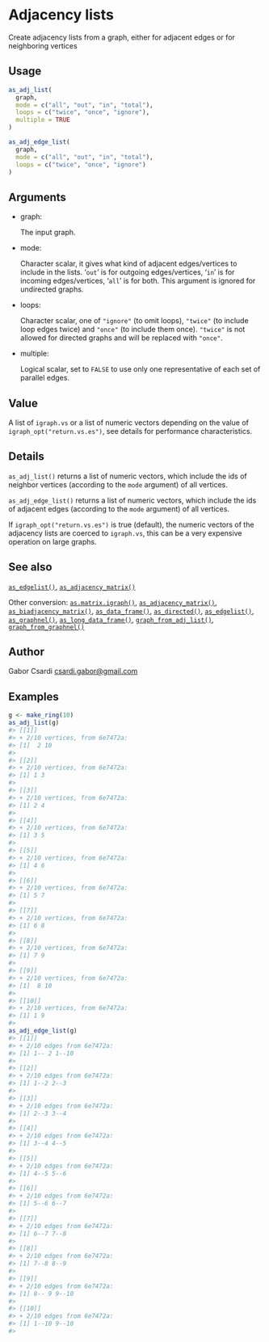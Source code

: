 # Adjacency lists

Create adjacency lists from a graph, either for adjacent edges or for
neighboring vertices

## Usage

``` r
as_adj_list(
  graph,
  mode = c("all", "out", "in", "total"),
  loops = c("twice", "once", "ignore"),
  multiple = TRUE
)

as_adj_edge_list(
  graph,
  mode = c("all", "out", "in", "total"),
  loops = c("twice", "once", "ignore")
)
```

## Arguments

- graph:

  The input graph.

- mode:

  Character scalar, it gives what kind of adjacent edges/vertices to
  include in the lists. ‘`out`’ is for outgoing edges/vertices, ‘`in`’
  is for incoming edges/vertices, ‘`all`’ is for both. This argument is
  ignored for undirected graphs.

- loops:

  Character scalar, one of `"ignore"` (to omit loops), `"twice"` (to
  include loop edges twice) and `"once"` (to include them once).
  `"twice"` is not allowed for directed graphs and will be replaced with
  `"once"`.

- multiple:

  Logical scalar, set to `FALSE` to use only one representative of each
  set of parallel edges.

## Value

A list of `igraph.vs` or a list of numeric vectors depending on the
value of `igraph_opt("return.vs.es")`, see details for performance
characteristics.

## Details

`as_adj_list()` returns a list of numeric vectors, which include the ids
of neighbor vertices (according to the `mode` argument) of all vertices.

`as_adj_edge_list()` returns a list of numeric vectors, which include
the ids of adjacent edges (according to the `mode` argument) of all
vertices.

If `igraph_opt("return.vs.es")` is true (default), the numeric vectors
of the adjacency lists are coerced to `igraph.vs`, this can be a very
expensive operation on large graphs.

## See also

[`as_edgelist()`](https://r.igraph.org/reference/as_edgelist.md),
[`as_adjacency_matrix()`](https://r.igraph.org/reference/as_adjacency_matrix.md)

Other conversion:
[`as.matrix.igraph()`](https://r.igraph.org/reference/as.matrix.igraph.md),
[`as_adjacency_matrix()`](https://r.igraph.org/reference/as_adjacency_matrix.md),
[`as_biadjacency_matrix()`](https://r.igraph.org/reference/as_biadjacency_matrix.md),
[`as_data_frame()`](https://r.igraph.org/reference/graph_from_data_frame.md),
[`as_directed()`](https://r.igraph.org/reference/as_directed.md),
[`as_edgelist()`](https://r.igraph.org/reference/as_edgelist.md),
[`as_graphnel()`](https://r.igraph.org/reference/as_graphnel.md),
[`as_long_data_frame()`](https://r.igraph.org/reference/as_long_data_frame.md),
[`graph_from_adj_list()`](https://r.igraph.org/reference/graph_from_adj_list.md),
[`graph_from_graphnel()`](https://r.igraph.org/reference/graph_from_graphnel.md)

## Author

Gabor Csardi <csardi.gabor@gmail.com>

## Examples

``` r
g <- make_ring(10)
as_adj_list(g)
#> [[1]]
#> + 2/10 vertices, from 6e7472a:
#> [1]  2 10
#> 
#> [[2]]
#> + 2/10 vertices, from 6e7472a:
#> [1] 1 3
#> 
#> [[3]]
#> + 2/10 vertices, from 6e7472a:
#> [1] 2 4
#> 
#> [[4]]
#> + 2/10 vertices, from 6e7472a:
#> [1] 3 5
#> 
#> [[5]]
#> + 2/10 vertices, from 6e7472a:
#> [1] 4 6
#> 
#> [[6]]
#> + 2/10 vertices, from 6e7472a:
#> [1] 5 7
#> 
#> [[7]]
#> + 2/10 vertices, from 6e7472a:
#> [1] 6 8
#> 
#> [[8]]
#> + 2/10 vertices, from 6e7472a:
#> [1] 7 9
#> 
#> [[9]]
#> + 2/10 vertices, from 6e7472a:
#> [1]  8 10
#> 
#> [[10]]
#> + 2/10 vertices, from 6e7472a:
#> [1] 1 9
#> 
as_adj_edge_list(g)
#> [[1]]
#> + 2/10 edges from 6e7472a:
#> [1] 1-- 2 1--10
#> 
#> [[2]]
#> + 2/10 edges from 6e7472a:
#> [1] 1--2 2--3
#> 
#> [[3]]
#> + 2/10 edges from 6e7472a:
#> [1] 2--3 3--4
#> 
#> [[4]]
#> + 2/10 edges from 6e7472a:
#> [1] 3--4 4--5
#> 
#> [[5]]
#> + 2/10 edges from 6e7472a:
#> [1] 4--5 5--6
#> 
#> [[6]]
#> + 2/10 edges from 6e7472a:
#> [1] 5--6 6--7
#> 
#> [[7]]
#> + 2/10 edges from 6e7472a:
#> [1] 6--7 7--8
#> 
#> [[8]]
#> + 2/10 edges from 6e7472a:
#> [1] 7--8 8--9
#> 
#> [[9]]
#> + 2/10 edges from 6e7472a:
#> [1] 8-- 9 9--10
#> 
#> [[10]]
#> + 2/10 edges from 6e7472a:
#> [1] 1--10 9--10
#> 
```
